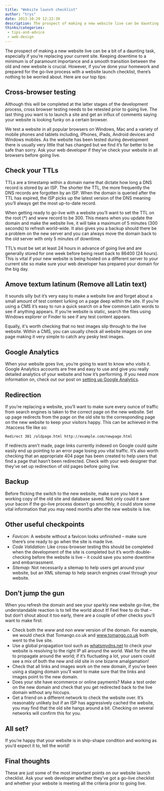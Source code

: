 ```yaml
---
title: "Website launch checklist"
author: "trys"
date: 2013-10-29 12:22:39
description: The prospect of making a new website live can be daunting but if you’re prepared, there’s nothing to be worried about. Here are our top tips.
thinks/categories: 
 - tips-and-advice
 - web-design
---
```


The prospect of making a new website live can be a bit of a daunting task, especially if you’re replacing your current site. Keeping downtime to a minimum is of paramount importance and a smooth transition between the old and new website is crucial. However, if you’ve done your homework and prepared for the go-live process with a website launch checklist, there’s nothing to be worried about. Here are our top tips:

## Cross-browser testing

Although this will be completed at the latter stages of the development process, cross browser testing needs to be retested prior to going live. The last thing you want is to launch a site and get an influx of comments saying your website is looking funky on a certain browser.

We test a website in all popular browsers on Windows, Mac and a variety of mobile phones and tablets including, iPhones, iPads, Android devices and Windows mobiles. As the website has been tested during development there is usually very little that has changed but we find it’s far better to be safe than sorry. Ask your web developer if they’ve check your website in all browsers before going live.

## Check your TTLs

TTLs are a timestamp within a domain name that dictate how long a DNS record is stored by an ISP. The shorter the TTL, the more frequently the DNS records are forgotten by an ISP. When the domain is queried after the TTL has expired, the ISP picks up the latest version of the DNS meaning you’ll always get the most up-to-date record.

When getting ready to go-live with a website you’ll want to set the TTL on the root (*) and www record to be 300. This means when you update the domain and make the website live, it will take a maximum of 5 minutes (300 seconds) to refresh world-wide. It also gives you a backup should there be a problem on the new server and you can always move the domain back to the old server with only 5 minutes of downtime.

TTL’s must be set at least 24 hours in advance of going live and are generally stored for one week before being reset back to 86400 (24 hours). This is vital if your new website is being hosted on a different server to your current site so make sure your web developer has prepared your domain for the big day.

## Amove textum latinum (Remove all Latin text)

It sounds silly but it’s very easy to make a website live and forget about a small amount of test content lurking on a page deep within the site. If you’re using a CMS it’s easy to run a quick search on a few common Latin words to see if anything appears. If you’re website is static, search the files using Windows explorer or Finder to see if any test content appears.

Equally, it's worth checking that no test images slip through to the live website. Within a CMS, you can usually check all website images on one page making it very simple to catch any pesky test images.

## Google Analytics

When your website goes live, you’re going to want to know who visits it. Google Analytics accounts are free and easy to use and give you really detailed analytics of your website and how it’s performing. If you need more information on, check out our post on [setting up Google Analytics](/thinks/how-to-set-up-google-analytics).

## Redirection

If you’re replacing a website, you’ll want to make sure every ounce of traffic from search engines is taken to the correct page on the new website. Set up page redirects from the page on the old site to the corresponding page on the new website to keep your visitors happy. This can be achieved in the .htaccess file like so:

```apacheconf
Redirect 301 /oldpage.html http://example.com/newpage.html
```

If redirects aren’t made, page links currently indexed on Google could quite easily end up pointing to an error page losing you vital traffic. It’s also worth checking that an appropriate 404 page has been created to help users that find a page that hasn’t been redirected. Check with your web designer that they’ve set up redirection of old pages before going live.

## Backup

Before flicking the switch to the new website, make sure you have a working copy of the old site and database saved. Not only could it save your bacon if the go-live process doesn’t go smoothly, it could store some vital information that you may need months after the new website is live.

## Other useful checkpoints


- *Favicon:* A website without a favicon looks unfinished – make sure there’s one ready to go when the site is made live.
- *Code Validation:* Like cross-browser testing this should be completed when the development of the site is completed but it’s worth double-checking before the website is live – it could save you some downtime and embarrassment.
- *Sitemap:* Not necessarily a sitemap to help users get around your website, but an XML sitemap to help search engines crawl through your website.



## Don’t jump the gun

When you refresh the domain and see your sparkly new website go-live, the understandable reaction is to tell the world about it! Feel free to do that – but don’t shout about it too early, there are a couple of other checks you’ll want to make first:

- Check both the *www* and *non www* version of the domain. For example, we would check that Tomango.co.uk and www.tomango.co.uk both went to the live site.
- Use a global propagation tool such as [whatsmydns.net](http://whatsmydns.net/) to check your website is resolving to the right IP all around the world. Wait for the site to propagate around the world; if it’s fluctuating a lot, your users could see a mix of both the new and old site in one bizarre amalgamation!
- Check that all links and images work on the new domain, if you’ve been using a staging domain you’ll want to make sure that the links and images point to the new domain.
- Does your site have ecommerce or online payments? Make a test order on the new domain and check that you get redirected back to the live domain without any hiccups.
- Get a friend on a different network to check the website over. It’s reasonably unlikely but if an ISP has aggressively cached the website, you may find that the old site hangs around a bit. Checking on several networks will confirm this for you.



## All set?

If you’re happy that your website is in ship-shape condition and working as you’d expect it to, tell the world!

## Final thoughts

These are just some of the most important points on our website launch checklist. Ask your web developer whether they’ve got a go-live checklist and whether your website is meeting all the criteria prior to going live.


